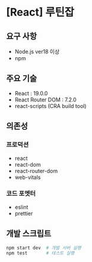 # [React] 루틴잡
## 요구 사항
- Node.js ver18 이상
- npm

## 주요 기술
- React : 19.0.0
- React Router DOM : 7.2.0
- react-scripts (CRA build tool)

## 의존성
### 프로덕션
- react
- react-dom
- react-router-dom
- web-vitals
### 코드 포멧터
- eslint
- prettier

## 개발 스크립트

  ```bash
  npm start dev  # 개발 서버 실행
  npm test       # 테스트 실행
  ```
